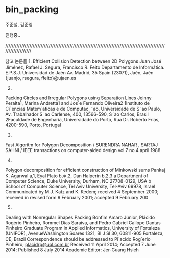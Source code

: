 # bin_packing

주준철, 김준영 

진행중..

///////////////////////////////////////////////////////////////////////////////////////////////////////////////////

참고 논문들
1.
Efficient Collision Detection between 2D Polygons
Juan José Jiménez, Rafael J. Segura, Francisco R. Feito
Departamento de Informática. E.P.S.J. Universidad de Jaén
Av. Madrid, 35
Spain (23071), Jaén, Jaén
{juanjo, rsegura, ffeito}@ujaen.es

2.
Packing Circles and Irregular Polygons using Separation Lines
Jeinny Peralta1, Marina Andretta1 and Jos´e Fernando Oliveira2
1Instituto de Ciˆencias Matem´aticas e de Computac¸ ˜ao, Universidade de S˜ao Paulo, Av. Trabalhador S˜ao Carlense, 400,
13566-590, S˜ao Carlos, Brasil
2Faculdade de Engenharia, Universidade do Porto, Rua Dr. Roberto Frias, 4200-590, Porto, Portugal

3.
Fast Algoritm for Polygon Decomposition / SURENDRA NAHAR , SARTAJ SAHNI / IEEE transactions on computer-aided design vol.7 no.4 april 1988

4.
Polygon decomposition for efficient construction of Minkowski sums 
Pankaj K. Agarwal a,1, Eyal Flato b,∗,2, Dan Halperin b,2,3
a Department of Computer Science, Duke University, Durham, NC 27708-0129, USA
b School of Computer Science, Tel Aviv University, Tel-Aviv 69978, Israel
Communicated by M.J. Katz and K. Kedem; received 4 September 2000; received in revised form 9 February 2001;
accepted 9 February 200

5.
Dealing with Nonregular Shapes Packing
Bonfim Amaro Júnior, Plácido Rogério Pinheiro,
Rommel Dias Saraiva, and Pedro Gabriel Calíope Dantas Pinheiro
Graduate Program in Applied Informatics, University of Fortaleza (UNIFOR), AvenueWashington Soares 1321,
Bl J Sl 30, 60811-905 Fortaleza, CE, Brazil
Correspondence should be addressed to Pl´acido Rog´erio Pinheiro; placidrp@uol.com.br
Received 11 April 2014; Accepted 7 June 2014; Published 8 July 2014
Academic Editor: Jer-Guang Hsieh
